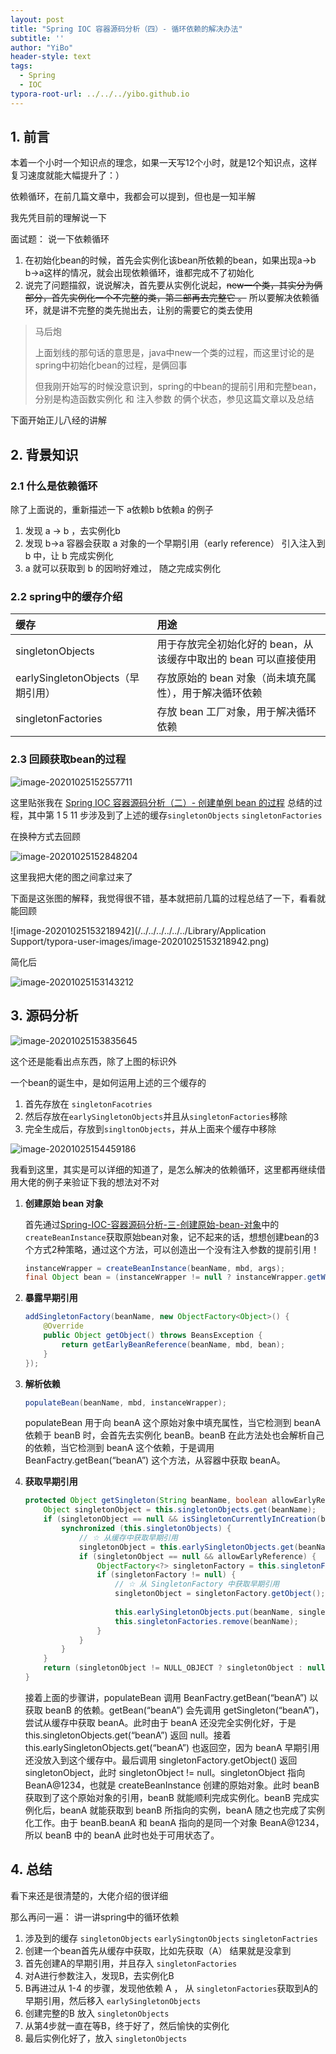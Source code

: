 ```yaml
---
layout: post
title: "Spring IOC 容器源码分析（四）- 循环依赖的解决办法"
subtitle: ''
author: "YiBo"
header-style: text
tags:
  - Spring
  - IOC
typora-root-url: ../../../yibo.github.io
---
```


## 1. 前言

本着一个小时一个知识点的理念，如果一天写12个小时，就是12个知识点，这样复习速度就能大幅提升了：）

依赖循环，在前几篇文章中，我都会可以提到，但也是一知半解

我先凭目前的理解说一下

面试题： 说一下依赖循环

1. 在初始化bean的时候，首先会实例化该bean所依赖的bean，如果出现a->b b->a这样的情况，就会出现依赖循环，谁都完成不了初始化
2. 说完了问题描叙，说说解决，首先要从实例化说起，~~new一个类，其实分为俩部分，首先实例化一个不完整的类，第二部再去完整它 。~~ 所以要解决依赖循环，就是讲不完整的类先抛出去，让别的需要它的类去使用



> 马后炮
>
> 上面划线的那句话的意思是，java中new一个类的过程，而这里讨论的是spring中初始化bean的过程，是俩回事
>
> 但我刚开始写的时候没意识到，spring的中bean的提前引用和完整bean，分别是构造函数实例化 和 注入参数 的俩个状态，参见这篇文章以及总结



下面开始正儿八经的讲解

## 2. 背景知识

### 2.1 什么是依赖循环

除了上面说的，重新描述一下 a依赖b  b依赖a 的例子

1. 发现 a -> b ，去实例化b
2. 发现 b->a 容器会获取 a 对象的一个早期引用（early reference） 引入注入到 b 中，让 b 完成实例化
3. a 就可以获取到 b 的因哟好难过， 随之完成实例化

### 2.2 spring中的缓存介绍

| 缓存                              | 用途                                                         |
| :-------------------------------- | :----------------------------------------------------------- |
| singletonObjects                  | 用于存放完全初始化好的 bean，从该缓存中取出的 bean 可以直接使用 |
| earlySingletonObjects（早期引用） | 存放原始的 bean 对象（尚未填充属性），用于解决循环依赖       |
| singletonFactories                | 存放 bean 工厂对象，用于解决循环依赖                         |

### 2.3 回顾获取bean的过程

![image-20201025152557711](/img/in-post/2020-10/image-20201025152557711.png)

这里贴张我在 [Spring IOC 容器源码分析（二）- 创建单例 bean 的过程](https://nominationp.github.io/2020/10/23/Spring-IOC-%E5%AE%B9%E5%99%A8%E6%BA%90%E7%A0%81%E5%88%86%E6%9E%90-%E5%88%9B%E5%BB%BA%E5%8D%95%E4%BE%8Bbean%E7%9A%84%E8%BF%87%E7%A8%8B/) 总结的过程，其中第 1 5 11 步涉及到了上述的缓存`singletonObjects` `singletonFactories`



在换种方式去回顾

![image-20201025152848204](/img/in-post/2020-10/image-20201025152848204.png)

这里我把大佬的图之间拿过来了

下面是这张图的解释，我觉得很不错，基本就把前几篇的过程总结了一下，看看就能回顾

![image-20201025153218942](/../../../../../../Library/Application Support/typora-user-images/image-20201025153218942.png)

简化后

![image-20201025153143212](/img/in-post/2020-10/image-20201025153143212.png)



## 3. 源码分析

![image-20201025153835645](/img/in-post/2020-10/image-20201025153835645.png)

这个还是能看出点东西，除了上图的标识外

一个bean的诞生中，是如何运用上述的三个缓存的

1. 首先存放在 `singletonFacotries`
2. 然后存放在`earlySingletonObjects`并且从`singletonFactories`移除
3. 完全生成后，存放到`singltonObjects`，并从上面来个缓存中移除



![image-20201025154459186](/img/in-post/2020-10/image-20201025154459186.png)



我看到这里，其实是可以详细的知道了，是怎么解决的依赖循环，这里都再继续借用大佬的例子来验证下我的想法对不对

1. **创建原始 bean 对象**

   首先通过[Spring-IOC-容器源码分析-三-创建原始-bean-对象]()中的`createBeanInstance`获取原始bean对象，记不起来的话，想想创建bean的3个方式2种策略，通过这个方法，可以创造出一个没有注入参数的提前引用！

   ```java
   instanceWrapper = createBeanInstance(beanName, mbd, args);
   final Object bean = (instanceWrapper != null ? instanceWrapper.getWrappedInstance() : null);
   ```

2. **暴露早期引用**

   ```java
   addSingletonFactory(beanName, new ObjectFactory<Object>() {
       @Override
       public Object getObject() throws BeansException {
           return getEarlyBeanReference(beanName, mbd, bean);
       }
   });
   ```

3. **解析依赖**

   ```java
   populateBean(beanName, mbd, instanceWrapper);
   ```

   populateBean 用于向 beanA 这个原始对象中填充属性，当它检测到 beanA 依赖于 beanB 时，会首先去实例化 beanB。beanB 在此方法处也会解析自己的依赖，当它检测到 beanA 这个依赖，于是调用 BeanFactry.getBean(“beanA”) 这个方法，从容器中获取 beanA。

4. **获取早期引用**

   ```java
   protected Object getSingleton(String beanName, boolean allowEarlyReference) {
       Object singletonObject = this.singletonObjects.get(beanName);
       if (singletonObject == null && isSingletonCurrentlyInCreation(beanName)) {
           synchronized (this.singletonObjects) {
               // ☆ 从缓存中获取早期引用
               singletonObject = this.earlySingletonObjects.get(beanName);
               if (singletonObject == null && allowEarlyReference) {
                   ObjectFactory<?> singletonFactory = this.singletonFactories.get(beanName);
                   if (singletonFactory != null) {
                       // ☆ 从 SingletonFactory 中获取早期引用
                       singletonObject = singletonFactory.getObject();
                       
                       this.earlySingletonObjects.put(beanName, singletonObject);
                       this.singletonFactories.remove(beanName);
                   }
               }
           }
       }
       return (singletonObject != NULL_OBJECT ? singletonObject : null);
   }
   ```

   接着上面的步骤讲，populateBean 调用 BeanFactry.getBean(“beanA”) 以获取 beanB 的依赖。getBean(“beanA”) 会先调用 getSingleton(“beanA”)，尝试从缓存中获取 beanA。此时由于 beanA 还没完全实例化好，于是 this.singletonObjects.get(“beanA”) 返回 null。接着 this.earlySingletonObjects.get(“beanA”) 也返回空，因为 beanA 早期引用还没放入到这个缓存中。最后调用 singletonFactory.getObject() 返回 singletonObject，此时 singletonObject != null。singletonObject 指向 BeanA@1234，也就是 createBeanInstance 创建的原始对象。此时 beanB 获取到了这个原始对象的引用，beanB 就能顺利完成实例化。beanB 完成实例化后，beanA 就能获取到 beanB 所指向的实例，beanA 随之也完成了实例化工作。由于 beanB.beanA 和 beanA 指向的是同一个对象 BeanA@1234，所以 beanB 中的 beanA 此时也处于可用状态了。

   

   

## 4. 总结

看下来还是很清楚的，大佬介绍的很详细

那么再问一遍： 讲一讲spring中的循环依赖

1. 涉及到的缓存 `singletonObjects` `earlySingtonObjects` `singletonFactries` 
2. 创建一个bean首先从缓存中获取，比如先获取（A） 结果就是没拿到
3. 首先创建A的早期引用，并且存入 `singletonFactories`
4. 对A进行参数注入，发现B，去实例化B
5. B再进过从 1-4 的步骤，发现他依赖 A ， 从 `singletonFactories`获取到A的早期引用，然后移入 `earlySingletonObjects`
6. 创建完整的B 放入 `singletonObjects`
7. 从第4步就一直在等B，终于好了，然后愉快的实例化
8. 最后实例化好了，放入 `singletonObjects`

